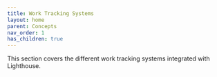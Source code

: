 ```yaml
---
title: Work Tracking Systems
layout: home
parent: Concepts
nav_order: 1
has_children: true
---
```


This section covers the different work tracking systems integrated with Lighthouse.
